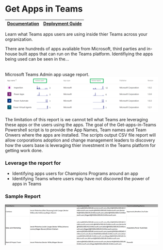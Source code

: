# Get Apps in Teams

|[Documentation](https://github.com/SteveoMS/Get-apps-in-Teams/wiki/Documentation)|[Deployment Guide](https://github.com/SteveoMS/Get-apps-in-Teams/wiki/Documentation)
|-------------|----------------|

Learn what Teams apps users are using inside thier Teams across your orgranization.

There are hundreds of apps avaliable from Microsoft, third parties and in-house built apps that can run on the Teams platform. Identifiying the apps being used can be seen in the... 
<br/>
<br/>
<br/>
Microsoft Teams Admin app usage report.
![admin](/images/AppsReporting.png )

The limitation of this report is we cannot tell what Teams are leveraging these apps or the users using the apps. The goal of the Get-apps-in-Teams Powershell script is to provide the App Names, Team names and Team Onwers where the apps are installed. The scripts output CSV file report will allow corporations adoption and change management leaders to discovery how the users base is leveraging thier investment in the Teams platform for getting work done.

### Leverage the report for
* Identifying apps users for Champions Programs around an app
* Identifying Teams where users may have not discovred the power of apps in Teams
### Sample Report
![csv](/images/CSVReport.png )
